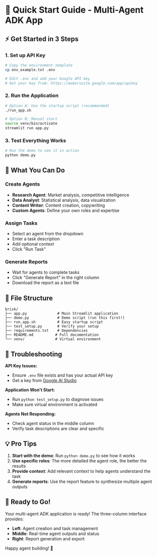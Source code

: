 # 🚀 Quick Start Guide - Multi-Agent ADK App

## ⚡ Get Started in 3 Steps

### 1. Set up API Key

```bash
# Copy the environment template
cp env_example.txt .env

# Edit .env and add your Google API key
# Get your key from: https://makersuite.google.com/app/apikey
```

### 2. Run the Application

```bash
# Option A: Use the startup script (recommended)
./run_app.sh

# Option B: Manual start
source venv/bin/activate
streamlit run app.py
```

### 3. Test Everything Works

```bash
# Run the demo to see it in action
python demo.py
```

## 🎯 What You Can Do

### Create Agents

- **Research Agent**: Market analysis, competitive intelligence
- **Data Analyst**: Statistical analysis, data visualization
- **Content Writer**: Content creation, copywriting
- **Custom Agents**: Define your own roles and expertise

### Assign Tasks

- Select an agent from the dropdown
- Enter a task description
- Add optional context
- Click "Run Task"

### Generate Reports

- Wait for agents to complete tasks
- Click "Generate Report" in the right column
- Download the report as a text file

## 📁 File Structure

```
brisk/
├── app.py              # Main Streamlit application
├── demo.py             # Demo script (run this first!)
├── run_app.sh          # Easy startup script
├── test_setup.py       # Verify your setup
├── requirements.txt    # Dependencies
├── README.md          # Full documentation
└── venv/              # Virtual environment
```

## 🔧 Troubleshooting

**API Key Issues:**

- Ensure `.env` file exists and has your actual API key
- Get a key from [Google AI Studio](https://makersuite.google.com/app/apikey)

**Application Won't Start:**

- Run `python test_setup.py` to diagnose issues
- Make sure virtual environment is activated

**Agents Not Responding:**

- Check agent status in the middle column
- Verify task descriptions are clear and specific

## 💡 Pro Tips

1. **Start with the demo**: Run `python demo.py` to see how it works
2. **Use specific roles**: The more detailed the agent role, the better the results
3. **Provide context**: Add relevant context to help agents understand the task
4. **Generate reports**: Use the report feature to synthesize multiple agent outputs

## 🎉 Ready to Go!

Your multi-agent ADK application is ready! The three-column interface provides:

- **Left**: Agent creation and task management
- **Middle**: Real-time agent outputs and status
- **Right**: Report generation and export

Happy agent building! 🤖

